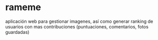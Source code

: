 # rameme
aplicación web para gestionar imagenes, así como generar ranking de usuarios con mas contribuciones (puntuaciones, comentarios, fotos guardadas)
